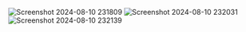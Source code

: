 ![Screenshot 2024-08-10 231809](https://github.com/user-attachments/assets/cc6dd7e1-68a4-47e4-868b-44961c17d528)
![Screenshot 2024-08-10 232031](https://github.com/user-attachments/assets/c36b74cf-dc69-422c-aaec-efbbfd787533)
![Screenshot 2024-08-10 232139](https://github.com/user-attachments/assets/99de79fd-5133-4695-abdc-eab24e482d76)
